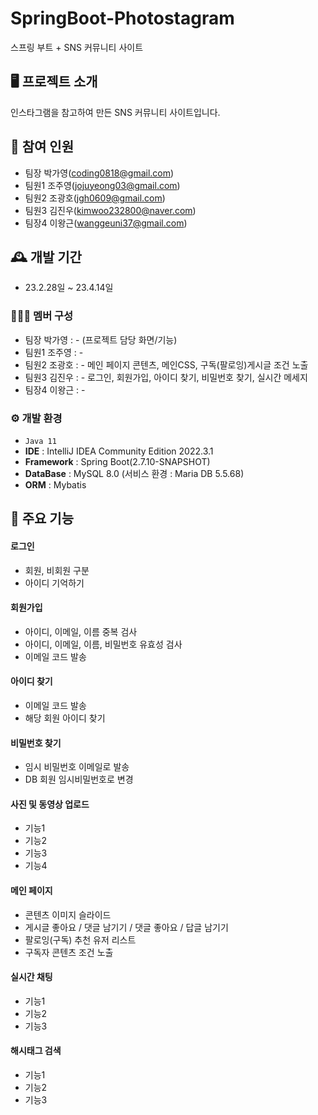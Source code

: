 # SpringBoot-Photostagram
스프링 부트 + SNS 커뮤니티 사이트

## 🖥️  프로젝트 소개 
인스타그램을 참고하여 만든 SNS 커뮤니티 사이트입니다.
<br>
## 🧑‍ 참여 인원
 -  팀장 박가영(coding0818@gmail.com)
 - 팀원1 조주영(jojuyeong03@gmail.com)
 - 팀원2 조광호(jgh0609@gmail.com)
 - 팀원3 김진우(kimwoo232800@naver.com)
 - 팀장4 이왕근(wanggeuni37@gmail.com)
## 🕰️ 개발 기간
 - 23.2.28일 ~ 23.4.14일
 
### 🧑‍🤝‍🧑 멤버 구성
 -  팀장 박가영 : - (프로젝트 담당 화면/기능)
 - 팀원1 조주영 : - 
 - 팀원2 조광호 : - 메인 페이지 콘텐츠, 메인CSS, 구독(팔로잉)게시글 조건 노출
 - 팀원3 김진우 : - 로그인, 회원가입, 아이디 찾기, 비밀번호 찾기, 실시간 메세지
 - 팀장4 이왕근 : -

### ⚙️ 개발 환경
 - `Java 11`
 - **IDE** : IntelliJ IDEA Community Edition 2022.3.1
 - **Framework** : Spring Boot(2.7.10-SNAPSHOT)
 - **DataBase** : MySQL 8.0 (서비스 환경 : Maria DB 5.5.68)
 - **ORM** : Mybatis

## 📌 주요 기능
#### 로그인
 - 회원, 비회원 구분
 - 아이디 기억하기
#### 회원가입
 - 아이디, 이메일, 이름 중복 검사
 - 아이디, 이메일, 이름, 비밀번호 유효성 검사
 - 이메일 코드 발송
#### 아이디 찾기
 - 이메일 코드 발송
 - 해당 회원 아이디 찾기
#### 비밀번호 찾기
 - 임시 비밀번호 이메일로 발송
 - DB 회원 임시비밀번호로 변경
#### 사진 및 동영상 업로드
 - 기능1
 - 기능2
 - 기능3
 - 기능4
#### 메인 페이지
 - 콘텐츠 이미지 슬라이드
 - 게시글 좋아요 / 댓글 남기기 / 댓글 좋아요 / 답글 남기기
 - 팔로잉(구독) 추천 유저 리스트
 - 구독자 콘텐츠 조건 노출
#### 실시간 채팅
 - 기능1
 - 기능2
 - 기능3
#### 해시태그 검색
 - 기능1
 - 기능2
 - 기능3 
